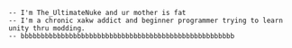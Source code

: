 	-- I'm The_UltimateNuke and ur mother is fat 
	-- I'm a chronic xakw addict and beginner programmer trying to learn unity thru modding.
	-- bbbbbbbbbbbbbbbbbbbbbbbbbbbbbbbbbbbbbbbbbbbbbbbbbbbbb
